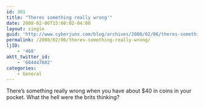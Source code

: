 ```yaml
---
id: 301
title: "Theres something really wrong'"
date: 2008-02-06T15:08:02-04:00
layout: single
guid: 'http://www.cyberjunx.com/blog/archives/2008/02/06/theres-something-really-wrong/'
permalink: /2008/02/06/theres-something-really-wrong/
ljID:
    - '468'
aktt_twitter_id:
    - '684447802'
categories:
    - General
---
```


There’s something really wrong when you have about $40 in coins in your pocket. What the hell were the brits thinking?